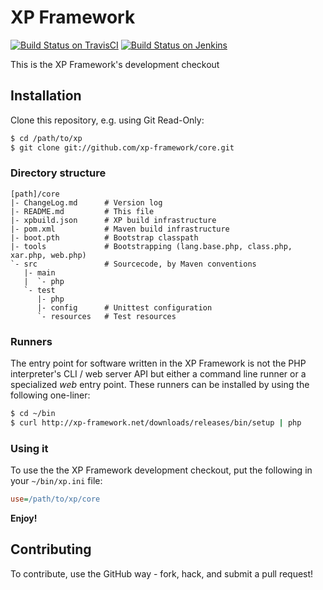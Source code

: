 XP Framework
============
[![Build Status on TravisCI](https://secure.travis-ci.org/xp-framework/xp-framework.png)](http://travis-ci.org/xp-framework/xp-framework)
[![Build Status on Jenkins](http://ci.planet-xp.net/job/xp-framework/badge/icon)](http://ci.planet-xp.net/job/xp-framework/)

This is the XP Framework's development checkout

Installation
------------
Clone this repository, e.g. using Git Read-Only:

```sh
$ cd /path/to/xp
$ git clone git://github.com/xp-framework/core.git
```

### Directory structure
```
[path]/core
|- ChangeLog.md      # Version log
|- README.md         # This file
|- xpbuild.json      # XP build infrastructure
|- pom.xml           # Maven build infrastructure
|- boot.pth          # Bootstrap classpath
|- tools             # Bootstrapping (lang.base.php, class.php, xar.php, web.php)
`- src               # Sourcecode, by Maven conventions
   |- main
   |  `- php
   `- test
      |- php
      |- config      # Unittest configuration
      `- resources   # Test resources
```

### Runners
The entry point for software written in the XP Framework is not the PHP
interpreter's CLI / web server API but either a command line runner or
a specialized *web* entry point. These runners can be installed by using
the following one-liner:

```sh
$ cd ~/bin
$ curl http://xp-framework.net/downloads/releases/bin/setup | php
```

### Using it
To use the the XP Framework development checkout, put the following
in your `~/bin/xp.ini` file:

```ini
use=/path/to/xp/core
```

**Enjoy!**

Contributing
------------
To contribute, use the GitHub way - fork, hack, and submit a pull request!
